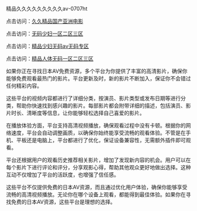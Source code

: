 精品久久久久久久久久久aⅴ-0707ht


点击访问：<a href="https://vassv.pages.dev/">久久精品国产亚洲电影</a>

点击访问：<a href="https://gda-c7m.pages.dev/">无码少妇一区二区三区</a>

点击访问：<a href="https://bsdf-5f5.pages.dev/">精品少妇无码av无码专区</a>

点击访问：<a href="https://gfd-5xg.pages.dev/">精品人体无码一区二区三区</a>

如果你正在寻找日本AV免费资源，多个平台为你提供了丰富的高清影片，确保你能够免费观看最热门的影片。平台更新及时，新的影片不断加入，保证你不会错过任何精彩内容。

这些平台的视频内容都进行了详细分类，按演员、影片类型或发布日期等进行分类，帮助你快速找到感兴趣的影片。每部影片都会附带详细的描述，包括演员、影片时长、清晰度等信息，让你能够轻松选择自己喜爱的影片。

在播放体验方面，平台支持高清视频播放，确保观看过程中没有卡顿。根据你的网络速度，平台会自动调整画质，以确保你始终能享受流畅的观看体验。不管是在手机、平板还是电脑上，平台都进行了优化，保证设备兼容性，无需额外插件即可观看。

平台还根据用户的观看历史推荐相关影片，增加了发现新内容的机会。用户可以在每个影片下进行评论和评分，分享观影心得，帮助其他观众更好地做出选择。这种互动不仅增加了平台的活跃度，也增强了信任感。

这些平台不仅提供免费的日本AV资源，而且通过优化用户体验，确保你能够享受流畅的高清视频播放。无论你在哪个设备上观看，都能得到最佳体验。如果你在寻找免费的日本AV资源，这些平台是理想的选择。

<span style="display:none;">[Canonical link](https://github.com/met20250707/met14 ）</span>
